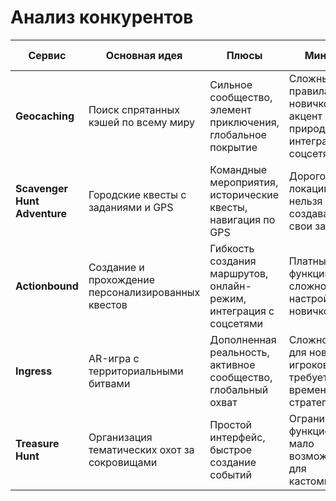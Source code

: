# Анализ конкурентов

| Сервис                  | Основная идея                  | Плюсы                                     | Минусы                                    | Целевая аудитория              |
|-------------------------|--------------------------------|------------------------------------------|------------------------------------------|--------------------------------|
| **Geocaching**           | Поиск спрятанных кэшей по всему миру | Сильное сообщество, элемент приключения, глобальное покрытие | Сложные правила для новичков, акцент на природу, нет интеграции с соцсетями | Опытные искатели приключений   |
| **Scavenger Hunt Adventure** | Городские квесты с заданиями и GPS  | Командные мероприятия, исторические квесты, навигация по GPS | Дорого, мало локаций, нельзя создавать свои задания | Корпоративные и туристические группы |
| **Actionbound**          | Создание и прохождение персонализированных квестов | Гибкость создания маршрутов, онлайн-режим, интеграция с соцсетями | Платные функции, сложность настройки для новичков | Преподаватели, команды, студенты |
| **Ingress**              | AR-игра с территориальными битвами  | Дополненная реальность, активное сообщество, глобальный охват | Сложность для новых игроков, требует времени и стратегии | Геймеры, любители технологий   |
| **Treasure Hunt**        | Организация тематических охот за сокровищами | Простой интерфейс, быстрое создание событий | Ограниченный функционал, мало возможностей для кастомизации | Семьи, друзья, туристы         |
